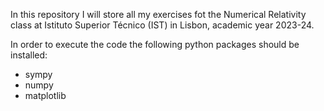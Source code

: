 In this repository I will store all my exercises fot the Numerical Relativity class at Istituto Superior Técnico (IST) in Lisbon, academic year 2023-24.

In order to execute the code the following python packages should be installed:
- sympy
- numpy
- matplotlib
